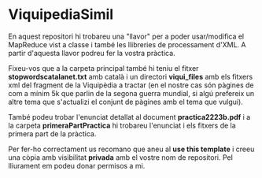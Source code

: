 # ViquipediaSimil

En aquest repositori hi trobareu una "llavor" per a poder usar/modifica el MapReduce vist a classe i també les llibreries de processament d'XML. A partir d'aquesta llavor podreu fer la vostra pràctica.

Fixeu-vos que a la carpeta principal també hi teniu el fitxer **stopwordscatalanet.txt** amb català i un directori **viqui_files** amb els fitxers xml del fragment de la Viquipèdia a tractar (en el nostre cas són pàgines de com a mínim 5k que parlin de la segona guerra mundial, si algú prefereix un altre tema que s'actualizi el conjunt de pàgines amb el tema que vulgui).

També podeu trobar l'enunciat detallat al document **practica2223b.pdf** i a la carpeta **primeraPartPractica** hi trobareu l'enunciat i els fitxers de la primera part de la pràctica.

Per fer-ho correctament us recomano que aneu al **use this template** i creeu una còpia amb visibilitat **privada** amb el vostre nom de repositori.
Pel lliurament em podeu donar permisos a mi.





